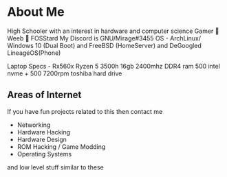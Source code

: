 # About Me

High Schooler with an interest in hardware and computer science 
Gamer 🤮 Weeb 🤢 FOSStard
My Discord is GNU/Mirage#3455
OS - ArchLinux/ Windows 10 (Dual Boot) and FreeBSD (HomeServer) and DeGoogled LineageOS(Phone)

Laptop Specs - Rx560x
               Ryzen 5 3500h
               16gb 2400mhz DDR4 ram
               500 intel nvme + 500 7200rpm toshiba hard drive

## Areas of Internet

If you have fun projects related to this then contact me

- Networking
- Hardware Hacking
- Hardware Design
- ROM Hacking / Game Modding
- Operating Systems

and low level stuff similar to these
